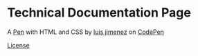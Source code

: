 # Technical Documentation Page


A [Pen](https://codepen.io/luisferjh/full/yQyymm) with HTML and CSS by [luis jimenez](https://codepen.io/luisferjh/) on [CodePen](https://codepen.io/luisferjh)


[License](https://codepen.io/luisferjh/pen/yQyymm/license) 
